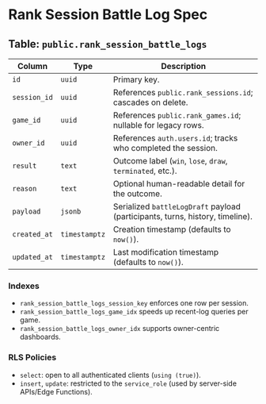 # Rank Session Battle Log Spec

## Table: `public.rank_session_battle_logs`

| Column       | Type          | Description                                                                   |
| ------------ | ------------- | ----------------------------------------------------------------------------- |
| `id`         | `uuid`        | Primary key.                                                                  |
| `session_id` | `uuid`        | References `public.rank_sessions.id`; cascades on delete.                     |
| `game_id`    | `uuid`        | References `public.rank_games.id`; nullable for legacy rows.                  |
| `owner_id`   | `uuid`        | References `auth.users.id`; tracks who completed the session.                 |
| `result`     | `text`        | Outcome label (`win`, `lose`, `draw`, `terminated`, etc.).                    |
| `reason`     | `text`        | Optional human-readable detail for the outcome.                               |
| `payload`    | `jsonb`       | Serialized `battleLogDraft` payload (participants, turns, history, timeline). |
| `created_at` | `timestamptz` | Creation timestamp (defaults to `now()`).                                     |
| `updated_at` | `timestamptz` | Last modification timestamp (defaults to `now()`).                            |

### Indexes

- `rank_session_battle_logs_session_key` enforces one row per session.
- `rank_session_battle_logs_game_idx` speeds up recent-log queries per game.
- `rank_session_battle_logs_owner_idx` supports owner-centric dashboards.

### RLS Policies

- `select`: open to all authenticated clients (`using (true)`).
- `insert`, `update`: restricted to the `service_role` (used by server-side APIs/Edge Functions).
